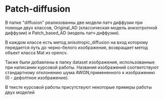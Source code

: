 # Patch-diffusion
В папке "diffusion" реализованны две модели патч диффузии при помощи двух классов, Original_AD (классическая модель анизотропной диффузии) и Patch_based_AD (модель патч диффузии).

В каждом классе есть метод anisotropic_diffusion на вход которому передается путь до черно-белого изображения, возвращает метод объект класса Mat из opencv.

Также были добавлены в папку dataset изображения, использованные при написании курсовой работы. Названия изображений соответствуют стандартному отклонению шума AWGN,примененного к изображению (0 - дефолтное изображение).

В тексте курсовой работы присутствуют некоторые примеры работы двух моделей
